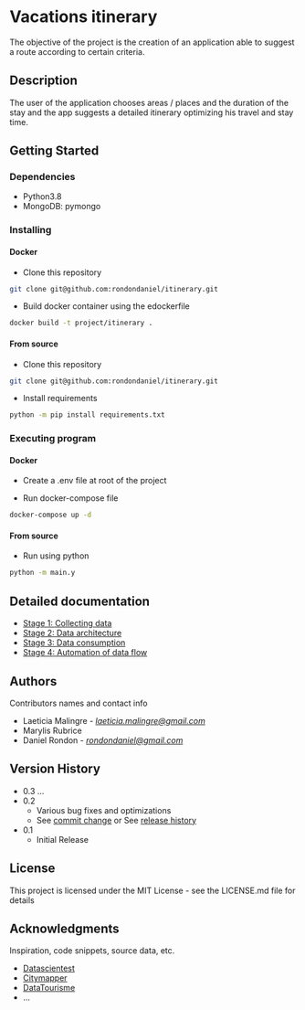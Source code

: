 # Vacations itinerary

The objective of the project is the creation of an application able to suggest a route according to certain criteria.

## Description

The user of the application chooses areas / places and the duration of the stay and the app suggests a detailed itinerary optimizing his travel and stay time.

## Getting Started

### Dependencies

* Python3.8
* MongoDB: pymongo 

### Installing

#### Docker
* Clone this repository
```bash
git clone git@github.com:rondondaniel/itinerary.git
```
* Build docker container using the edockerfile
```bash
docker build -t project/itinerary .
```

#### From source
* Clone this repository
```bash
git clone git@github.com:rondondaniel/itinerary.git
```
* Install requirements
```bash
python -m pip install requirements.txt
```

### Executing program

#### Docker
* Create a .env file at root of the project

* Run docker-compose file
```bash
docker-compose up -d
```
#### From source
* Run using python
```bash
python -m main.y
```

## Detailed documentation

* [Stage 1: Collecting data](/doc/etape1.md)
* [Stage 2: Data architecture](/doc/etape2.md)
* [Stage 3: Data consumption](/doc/etape3.md)
* [Stage 4: Automation of data flow](/doc/etape4.md)

## Authors

Contributors names and contact info

* Laeticia Malingre - *laeticia.malingre@gmail.com*
* Marylis Rubrice
* Daniel Rondon - *rondondaniel@gmail.com*

## Version History

* 0.3 ...
* 0.2
    * Various bug fixes and optimizations
    * See [commit change]() or See [release history]()
* 0.1
    * Initial Release

## License

This project is licensed under the MIT License - see the LICENSE.md file for details

## Acknowledgments

Inspiration, code snippets, source data, etc.

* [Datascientest](https://wwww.datascientest.com)
* [Citymapper](https://www.citymapper.com)
* [DataTourisme](https://www.datatourisme.fr/)
* ...
